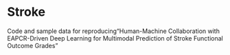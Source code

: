 # Stroke
Code and sample data for reproducing“Human-Machine Collaboration with EAPCR-Driven Deep Learning for Multimodal Prediction of Stroke Functional Outcome Grades”
